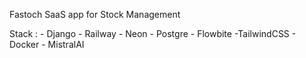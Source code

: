 Fastoch SaaS app for Stock Management

Stack : 
    - Django
    - Railway
    - Neon
    - Postgre
    - Flowbite
    -TailwindCSS
    - Docker
    - MistralAI